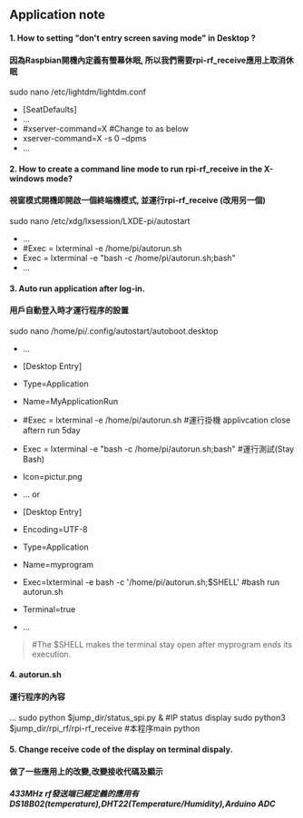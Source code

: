 ## Application note


#### 1. How to setting "don't entry screen saving mode" in Desktop ? 
#### 因為Raspbian開機內定義有螢幕休眠, 所以我們需要rpi-rf_receive應用上取消休眠

sudo nano /etc/lightdm/lightdm.conf 
* [SeatDefaults]
* ...
* #xserver-command=X	    #Change to as below
* xserver-command=X -s 0 –dpms
* ...

#### 2. How to create a command line mode to run rpi-rf_receive in the X-windows mode? 
#### 視窗模式開機即開啟一個終端機模式, 並運行rpi-rf_receive (改用另一個)

sudo nano /etc/xdg/lxsession/LXDE-pi/autostart 
* ...
* #Exec = lxterminal -e /home/pi/autorun.sh    
* Exec = lxterminal -e "bash -c /home/pi/autorun.sh;bash"     
* ...

#### 3. Auto run application after log-in.
#### 用戶自動登入時才運行程序的設置

sudo nano /home/pi/.config/autostart/autoboot.desktop 
* ...
* [Desktop Entry]
* Type=Application
* Name=MyApplicationRun
* #Exec = lxterminal -e /home/pi/autorun.sh              #運行掛機 applivcation close aftern run 5day 
* Exec = lxterminal -e "bash -c /home/pi/autorun.sh;bash" #運行測試(Stay Bash)
* Icon=pictur.png
* ...
or

* [Desktop Entry]
* Encoding=UTF-8
* Type=Application
* Name=myprogram
* Exec=lxterminal -e bash -c '/home/pi/autorun.sh;$SHELL'     #bash run autorun.sh
* Terminal=true
* ...

>#The $SHELL makes the terminal stay open after myprogram ends its execution.


#### 4. autorun.sh 
#### 運行程序的內容
...
sudo python $jump_dir/status_spi.py &           #IP status display
sudo python3 $jump_dir/rpi_rf/rpi-rf_receive    #本程序main python


#### 5. Change receive code of the display on terminal dispaly.
#### 做了一些應用上的改變,改變接收代碼及顯示
##### 433MHz rf發送端已經定義的應用有DS18B02(temperature),DHT22(Temperature/Humidity),Arduino ADC
